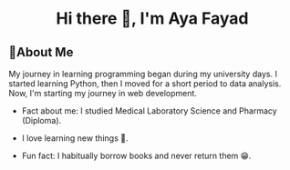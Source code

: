 <h1 align="center">Hi there 👋, I'm Aya Fayad</h1>

## 👧About Me

My journey in learning programming began during my university days. I started learning Python, then I moved for a short period to data analysis. Now, I'm starting my journey in web development.

- Fact about me: I studied Medical Laboratory Science and Pharmacy (Diploma).

- I love learning new things 👀.

- Fun fact: I habitually borrow books and never return them 😁.



